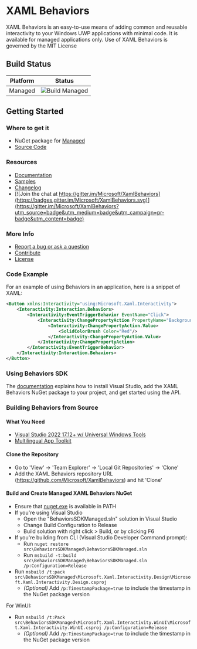 # XAML Behaviors

XAML Behaviors is an easy-to-use means of adding common and reusable interactivity to your Windows UWP applications with minimal code. It is available for managed applications only. Use of XAML Behaviors is governed by the MIT License

## Build Status

| Platform | Status |
| -------- | ------ |
| Managed | ![Build Managed](https://github.com/microsoft/XamlBehaviors/workflows/Build%20Managed/badge.svg) |

## Getting Started

### Where to get it

- NuGet package for [Managed](https://www.nuget.org/packages/Microsoft.Xaml.Behaviors.Uwp.Managed/)
- [Source Code](https://github.com/Microsoft/XamlBehaviors)

### Resources

- [Documentation](https://github.com/Microsoft/XamlBehaviors/wiki)
- [Samples](/samples)
- [Changelog](https://github.com/Microsoft/XamlBehaviors/wiki/Changelog)
- [![Join the chat at https://gitter.im/Microsoft/XamlBehaviors](https://badges.gitter.im/Microsoft/XamlBehaviors.svg)](https://gitter.im/Microsoft/XamlBehaviors?utm_source=badge&utm_medium=badge&utm_campaign=pr-badge&utm_content=badge)

### More Info

- [Report a bug or ask a question](https://github.com/Microsoft/XamlBehaviors/issues)
- [Contribute](https://github.com/Microsoft/XamlBehaviors/wiki/Contribute-to-XAML-Behaviors)
- [License](http://opensource.org/licenses/MIT)

### Code Example

For an example of using Behaviors in an application, here is a snippet of XAML:

```xml
<Button xmlns:Interactivity="using:Microsoft.Xaml.Interactivity">
    <Interactivity:Interaction.Behaviors>
        <Interactivity:EventTriggerBehavior EventName="Click">
            <Interactivity:ChangePropertyAction PropertyName="Background">
                <Interactivity:ChangePropertyAction.Value>
                    <SolidColorBrush Color="Red"/>
                </Interactivity:ChangePropertyAction.Value>
            </Interactivity:ChangePropertyAction>
        </Interactivity:EventTriggerBehavior>
    </Interactivity:Interaction.Behaviors>
</Button>
```

### Using Behaviors SDK

The [documentation](https://github.com/Microsoft/XamlBehaviors/wiki) explains how to install Visual Studio, add the XAML Behaviors NuGet package to your project, and get started using the API.

### Building Behaviors from Source

#### What You Need

- [Visual Studio 2022 17.12+ w/ Universal Windows Tools](https://visualstudio.microsoft.com/vs/features/universal-windows-platform/)
- [Multilingual App Toolkit](https://developer.microsoft.com/en-us/windows/develop/multilingual-app-toolkit)

#### Clone the Repository

- Go to 'View' -> 'Team Explorer' -> 'Local Git Repositories' -> 'Clone'
- Add the XAML Behaviors repository URL (https://github.com/Microsoft/XamlBehaviors) and hit 'Clone'

#### Build and Create Managed XAML Behaviors NuGet

- Ensure that [nuget.exe](https://learn.microsoft.com/en-us/nuget/install-nuget-client-tools?tabs=windows) is available in PATH
- If you're using Visual Studio
  - Open the "BehaviorsSDKManaged.sln" solution in Visual Studio
  - Change Build Configuration to Release
  - Build solution with right click > Build, or by clicking F6
- If you're building from CLI (Visual Studio Developer Command prompt):
  - Run `nuget restore src\BehaviorsSDKManaged\BehaviorsSDKManaged.sln`
  - Run `msbuild -t:build src\BehaviorsSDKManaged\BehaviorsSDKManaged.sln /p:Configuration=Release`
- Run `msbuild /t:pack src\BehaviorsSDKManaged\Microsoft.Xaml.Interactivity.Design\Microsoft.Xaml.Interactivity.Design.csproj`
  - *(Optional)* Add `/p:TimestampPackage=true` to include the timestamp in the NuGet package version

For WinUI:

- Run `msbuild /t:Pack src\BehaviorsSDKManaged\Microsoft.Xaml.Interactivity.WinUI\Microsoft.Xaml.Interactivity.WinUI.csproj /p:Configuration=Release`
  - *(Optional)* Add `/p:TimestampPackage=true` to include the timestamp in the NuGet package version
